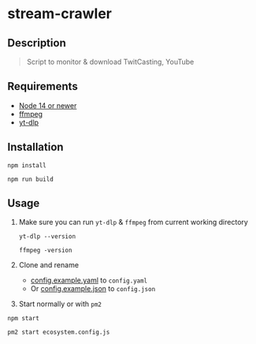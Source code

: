 # stream-crawler

## Description

> Script to monitor & download TwitCasting, YouTube

## Requirements

- [Node 14 or newer](https://nodejs.org/)
- [ffmpeg](https://www.ffmpeg.org/)
- [yt-dlp](https://github.com/yt-dlp/yt-dlp)

## Installation

```
npm install
```

```
npm run build
```

## Usage

1. Make sure you can run `yt-dlp` & `ffmpeg` from current working directory

    ```
    yt-dlp --version
    ```

    ```
    ffmpeg -version
    ```

1. Clone and rename
    - [config.example.yaml](config.example.yaml) to `config.yaml`
    - Or [config.example.json](config.example.json) to `config.json`
1. Start normally or with `pm2`

  ```
  npm start
  ```

  ```
  pm2 start ecosystem.config.js
  ```
